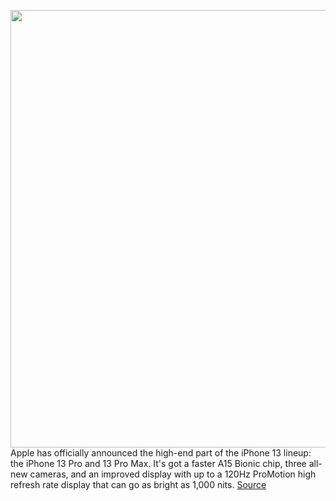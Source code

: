 <img src='https://cdn.vox-cdn.com/thumbor/BNAU9frQA1iJkKA_Cpo54M2yc48=/0x0:1884x1060/1200x800/filters:focal(792x380:1092x680)/cdn.vox-cdn.com/uploads/chorus_image/image/69857535/bHfOSj7.0.png' width='700px' /><br/>
Apple has officially announced the high-end part of the iPhone 13 lineup: the iPhone 13 Pro and 13 Pro Max. It's got a faster A15 Bionic chip, three all-new cameras, and an improved display with up to a 120Hz ProMotion high refresh rate display that can go as bright as 1,000 nits.
<a href='https://www.theverge.com/2021/9/14/22666884/iphone-13-pro-max-specs-price-release-date-cameras'> Source <a/>